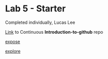 # Lab 5 - Starter
Completed individually, Lucas Lee

[Link](https://github.com/l2lee/introduction-to-github/tree/main) to Continuous **Introduction-to-github** repo


[expose](https://github.com/l2lee/Lab5_Starter/expose.html)

[explore](https://github.com/l2lee/Lab5_Starter/explore.html)